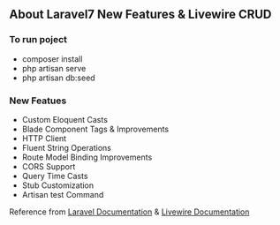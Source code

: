 ## About Laravel7 New Features & Livewire CRUD

### To run poject
- composer install
- php artisan serve
- php artisan db:seed

### New Featues

- Custom Eloquent Casts
- Blade Component Tags & Improvements
- HTTP Client
- Fluent String Operations
- Route Model Binding Improvements
- CORS Support
- Query Time Casts
- Stub Customization
- Artisan test Command

Reference from [Laravel Documentation](https://laravel.com/docs/7.x) & [Livewire Documentation](https://laravel-livewire.com/docs/quickstart/)
